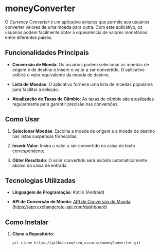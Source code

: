 # moneyConverter

O *Currency Converter* é um aplicativo simples que permite aos usuários converter valores de uma moeda para outra. Com este aplicativo, os usuários podem facilmente obter a equivalência de valores monetários entre diferentes países.

## Funcionalidades Principais

- **Conversão de Moeda**: Os usuários podem selecionar as moedas de origem e de destino e inserir o valor a ser convertido. O aplicativo exibirá o valor equivalente da moeda de destino.
  
- **Lista de Moedas**: O aplicativo fornece uma lista de moedas populares para facilitar a seleção.

- **Atualização de Taxas de Câmbio**: As taxas de câmbio são atualizadas regularmente para garantir precisão nas conversões.

## Como Usar

1. **Selecionar Moedas**: Escolha a moeda de origem e a moeda de destino nas listas suspensas fornecidas.

2. **Inserir Valor**: Insira o valor a ser convertido na caixa de texto correspondente.

3. **Obter Resultado**: O valor convertido será exibido automaticamente abaixo da caixa de entrada.

## Tecnologias Utilizadas

- **Linguagem de Programação**: Kotlin (Android)
  
- **API de Conversão de Moeda**: [API de Conversão de Moeda](link_da_api) (https://app.exchangerate-api.com/dashboard)

## Como Instalar

1. **Clone o Repositório**: 
   ```bash
   git clone https://github.com/seu_usuario/moneyConverter.git

